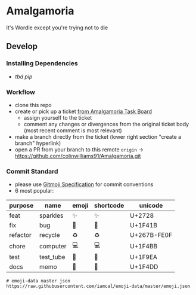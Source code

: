 # Amalgamoria
It's Wordle except you're trying not to die

## Develop

### Installing Dependencies
- _tbd pip_

### Workflow
- clone this repo
- create or pick up a ticket [from Amalgamoria Task Board](https://github.com/users/colinwilliams91/projects/11)
  - assign yourself to the ticket
  - comment any changes or divergences from the original ticket body (most recent comment is most relevant)
- make a branch directly from the ticket (lower right section "create a branch" hyperlink)
- open a PR from your branch to this remote `origin` -> https://github.com/colinwilliams91/Amalgamoria.git

### Commit Standard
- please use [Gitmoji Specification](https://gitmoji.dev/) for commit conventions
- 6 most popular:

| purpose | name | emoji | shortcode | unicode |
| ------- | ---- | ----- | --------- | ------- |
| feat    | sparkles | ✨ | :sparkles: | U+2728 |
| fix     | bug | 🐛 | :bug: | U+1F41B |
| refactor | recycle | ♻ | :recycle: |  U+267B-FE0F |
| chore | computer | 💻 | :computer: | U+1F4BB |
| test | test_tube | 🧪 | :test_tube: | U+1F9EA |
| docs | memo | 📝 | :memo: | U+1F4DD |

```
# emoji-data master json
https://raw.githubusercontent.com/iamcal/emoji-data/master/emoji.json
```
